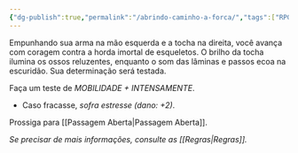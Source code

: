 ```yaml
---
{"dg-publish":true,"permalink":"/abrindo-caminho-a-forca/","tags":["RPG/livro-jogo/Aasthar/story-points"],"created":"2024-12-24T16:37:29.579-05:00","updated":"2025-01-26T17:56:02.198-05:00"}
---
```



Empunhando sua arma na mão esquerda e a tocha na direita, você avança com coragem contra a horda imortal de esqueletos. O brilho da tocha ilumina os ossos reluzentes, enquanto o som das lâminas e passos ecoa na escuridão. Sua determinação será testada.

Faça um teste de *MOBILIDADE + INTENSAMENTE*.

- Caso fracasse, *sofra estresse (dano: +2)*.

Prossiga para [[Passagem Aberta\|Passagem Aberta]].

*Se precisar de mais informações, consulte as [[Regras\|Regras]].*
